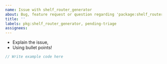 ```yaml
---
name: Issue with shelf_router_generator
about: Bug, feature request or question regarding 'package:shelf_router_generator'
title: ''
labels: pkg:shelf_router_generator, pending-triage
assignees:
---
```

 * Explain the issue,
 * Using bullet points!

```dart
// Write example code here
```
